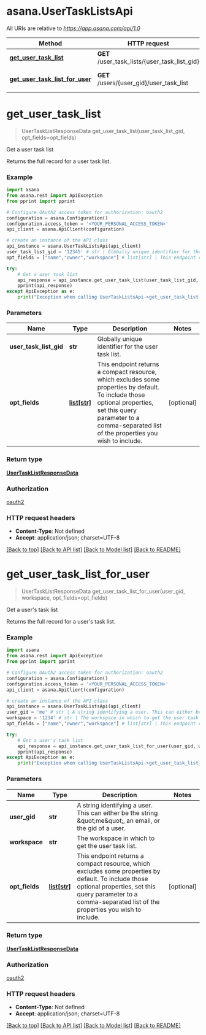 # asana.UserTaskListsApi

All URIs are relative to *https://app.asana.com/api/1.0*

Method | HTTP request | Description
------------- | ------------- | -------------
[**get_user_task_list**](UserTaskListsApi.md#get_user_task_list) | **GET** /user_task_lists/{user_task_list_gid} | Get a user task list
[**get_user_task_list_for_user**](UserTaskListsApi.md#get_user_task_list_for_user) | **GET** /users/{user_gid}/user_task_list | Get a user&#x27;s task list

# **get_user_task_list**
> UserTaskListResponseData get_user_task_list(user_task_list_gid, opt_fields=opt_fields)

Get a user task list

Returns the full record for a user task list.

### Example
```python
import asana
from asana.rest import ApiException
from pprint import pprint

# Configure OAuth2 access token for authorization: oauth2
configuration = asana.Configuration()
configuration.access_token = '<YOUR_PERSONAL_ACCESS_TOKEN>'
api_client = asana.ApiClient(configuration)

# create an instance of the API class
api_instance = asana.UserTaskListsApi(api_client)
user_task_list_gid = '12345' # str | Globally unique identifier for the user task list.
opt_fields = ["name","owner","workspace"] # list[str] | This endpoint returns a compact resource, which excludes some properties by default. To include those optional properties, set this query parameter to a comma-separated list of the properties you wish to include. (optional)

try:
    # Get a user task list
    api_response = api_instance.get_user_task_list(user_task_list_gid, opt_fields=opt_fields)
    pprint(api_response)
except ApiException as e:
    print("Exception when calling UserTaskListsApi->get_user_task_list: %s\n" % e)
```

### Parameters

Name | Type | Description  | Notes
------------- | ------------- | ------------- | -------------
 **user_task_list_gid** | **str**| Globally unique identifier for the user task list. | 
 **opt_fields** | [**list[str]**](str.md)| This endpoint returns a compact resource, which excludes some properties by default. To include those optional properties, set this query parameter to a comma-separated list of the properties you wish to include. | [optional] 

### Return type

[**UserTaskListResponseData**](UserTaskListResponseData.md)

### Authorization

[oauth2](../README.md#oauth2)

### HTTP request headers

 - **Content-Type**: Not defined
 - **Accept**: application/json; charset=UTF-8

[[Back to top]](#) [[Back to API list]](../README.md#documentation-for-api-endpoints) [[Back to Model list]](../README.md#documentation-for-models) [[Back to README]](../README.md)

# **get_user_task_list_for_user**
> UserTaskListResponseData get_user_task_list_for_user(user_gid, workspace, opt_fields=opt_fields)

Get a user's task list

Returns the full record for a user's task list.

### Example
```python
import asana
from asana.rest import ApiException
from pprint import pprint

# Configure OAuth2 access token for authorization: oauth2
configuration = asana.Configuration()
configuration.access_token = '<YOUR_PERSONAL_ACCESS_TOKEN>'
api_client = asana.ApiClient(configuration)

# create an instance of the API class
api_instance = asana.UserTaskListsApi(api_client)
user_gid = 'me' # str | A string identifying a user. This can either be the string \"me\", an email, or the gid of a user.
workspace = '1234' # str | The workspace in which to get the user task list.
opt_fields = ["name","owner","workspace"] # list[str] | This endpoint returns a compact resource, which excludes some properties by default. To include those optional properties, set this query parameter to a comma-separated list of the properties you wish to include. (optional)

try:
    # Get a user's task list
    api_response = api_instance.get_user_task_list_for_user(user_gid, workspace, opt_fields=opt_fields)
    pprint(api_response)
except ApiException as e:
    print("Exception when calling UserTaskListsApi->get_user_task_list_for_user: %s\n" % e)
```

### Parameters

Name | Type | Description  | Notes
------------- | ------------- | ------------- | -------------
 **user_gid** | **str**| A string identifying a user. This can either be the string \&quot;me\&quot;, an email, or the gid of a user. | 
 **workspace** | **str**| The workspace in which to get the user task list. | 
 **opt_fields** | [**list[str]**](str.md)| This endpoint returns a compact resource, which excludes some properties by default. To include those optional properties, set this query parameter to a comma-separated list of the properties you wish to include. | [optional] 

### Return type

[**UserTaskListResponseData**](UserTaskListResponseData.md)

### Authorization

[oauth2](../README.md#oauth2)

### HTTP request headers

 - **Content-Type**: Not defined
 - **Accept**: application/json; charset=UTF-8

[[Back to top]](#) [[Back to API list]](../README.md#documentation-for-api-endpoints) [[Back to Model list]](../README.md#documentation-for-models) [[Back to README]](../README.md)

